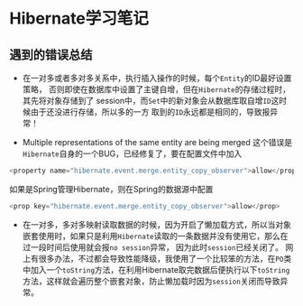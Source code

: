 # Hibernate学习笔记
## 遇到的错误总结
* 在一对多或者多对多关系中，执行插入操作的时候，每个`Entity`的ID最好设置策略，
否则即使在数据库中设置了主键自增，但在`Hibernate`的存储过程时，其先将对象存储到了
session中，而`Set`中的新对象会从数据库取自增`ID`这时候由于还没进行存储，所以多的一方
取到的`ID`永远都是相同的，导致报异常！

* Multiple representations of the same entity are being merged
这个错误是`Hibernate`自身的一个BUG，已经修复了，要在配置文件中加入
```java
<property name="hibernate.event.merge.entity_copy_observer">allow</property>
```
如果是Spring管理Hibernate，则在Spring的数据源中配置
```java
<prop key="hibernate.event.merge.entity_copy_observer">allow</prop>
```
* 在一对多，多对多映射读取数据的时候，因为开启了懒加载方式，所以当对象嵌套使用时，如果只是利用`Hibernate`读取的一条数据并没有使用它，那么在过一段时间后使用就会报`no session`异常， 因为此时`session`已经关闭了。
网上有很多办法，不过都会导致性能降级，我使用了一个比较笨的方法，在`PO`类中加入一个`toString`方法，在利用Hibernate取完数据后便执行以下`toString`方法，这样就会遍历整个嵌套对象，防止懒加载时因为`session`关闭而导致异常。
